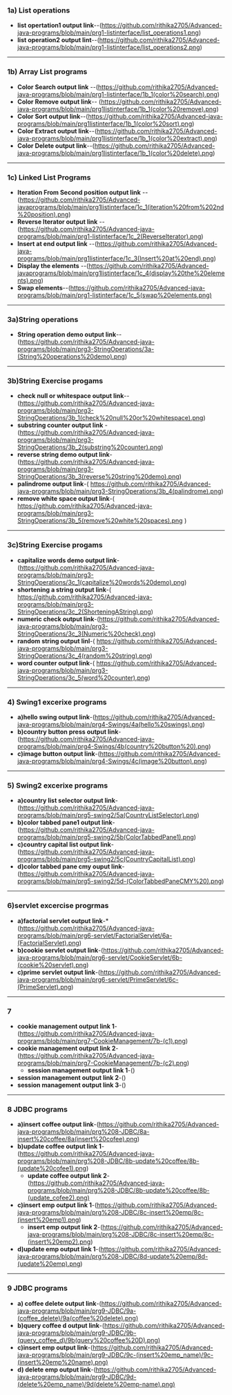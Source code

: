 ### 1a) List operations

- **list opertation1 output link**--(https://github.com/rithika2705/Advanced-java-programs/blob/main/prg1-listinterface/list_operations1.png)
- **list operation2 output lint**--(https://github.com/rithika2705/Advanced-java-programs/blob/main/prg1-listinterface/list_operations2.png)
---

### 1b) Array List programs
- **Color Search output link** --(https://github.com/rithika2705/Advanced-java-programs/blob/main/prg1-listinterface/1b_1(color%20search).png)
- **Color Remove output link**-- (https://github.com/rithika2705/Advanced-java-programs/blob/main/prg1listinterface/1b_1(color%20remove).png)
- **Color Sort output link**--(https://github.com/rithika2705/Advanced-java-programs/blob/main/prg1listinterface/1b_1(color%20sort).png)
- **Color Extract output link**--(https://github.com/rithika2705/Advanced-java-programs/blob/main/prg1listinterface/1b_1(color%20extract).png)
- **Color Delete output link**--(https://github.com/rithika2705/Advanced-java-programs/blob/main/prg1listinterface/1b_1(color%20delete).png)


---

### 1c) Linked List Programs

- **Iteration From Second position output link** --(https://github.com/rithika2705/Advanced-javaprograms/blob/main/prg1listinterface/1c_1(iteration%20from%202nd%20position).png)
- **Reverse Iterator output link** --(https://github.com/rithika2705/Advanced-java-programs/blob/main/prg1-listinterface/1c_2(ReverseIterator).png)
- **Insert at end output link** --(https://github.com/rithika2705/Advanced-java-programs/blob/main/prg1listinterface/1c_3(Insert%20at%20end).png)
- **Display the elements** --(https://github.com/rithika2705/Advanced-javaprograms/blob/main/prg1listinterface/1c_4(display%20the%20elements).png)
- **Swap elements**--(https://github.com/rithika2705/Advanced-java-programs/blob/main/prg1-listinterface/1c_5(swap%20elements.png)

---


### 3a)String operations
- **String operation demo output link**--(https://github.com/rithika2705/Advanced-java-programs/blob/main/prg3-StringOperations/3a-(String%20operations%20demo).png)

- --
 ### 3b)String Exercise progams
- **check null or whitespace output link**--(https://github.com/rithika2705/Advanced-java-programs/blob/main/prg3-StringOperations/3b_1(check%20null%20or%20whitespace).png)
- **substring counter output link** -(https://github.com/rithika2705/Advanced-java-programs/blob/main/prg3-StringOperations/3b_2(substring%20counter).png)
- **reverse string demo output link**-(https://github.com/rithika2705/Advanced-java-programs/blob/main/prg3-StringOperations/3b_3(reverse%20string%20demo).png)
- **palindrome output link**-( https://github.com/rithika2705/Advanced-java-programs/blob/main/prg3-StringOperations/3b_4(palindrome).png)
- **remove white space output link**-( https://github.com/rithika2705/Advanced-java-programs/blob/main/prg3-StringOperations/3b_5(remove%20white%20spaces).png )
---
  ### 3c)String Exercise progams
  - **capitalize words demo output link**-(https://github.com/rithika2705/Advanced-java-programs/blob/main/prg3-StringOperations/3c_1(capitalize%20words%20demo).png)
  - **shortening a string output link**-( https://github.com/rithika2705/Advanced-java-programs/blob/main/prg3-StringOperations/3c_2(ShorteningAString).png)
  - **numeric check output link**-(https://github.com/rithika2705/Advanced-java-programs/blob/main/prg3-StringOperations/3c_3(Numeric%20check).png)
  - **random string output linl**-( https://github.com/rithika2705/Advanced-java-programs/blob/main/prg3-StringOperations/3c_4(random%20string).png)
  - **word counter output link**-( https://github.com/rithika2705/Advanced-java-programs/blob/main/prg3-StringOperations/3c_5(word%20counter).png)
  

---
### 4) Swing1 excerixe programs
- **a)hello swing output link**-(https://github.com/rithika2705/Advanced-java-programs/blob/main/prg4-Swings/4a(hello%20swings).png)
- **b)country button press output link**-(https://github.com/rithika2705/Advanced-java-programs/blob/main/prg4-Swings/4b(country%20button%20).png)
- **c)image button output link**-(https://github.com/rithika2705/Advanced-java-programs/blob/main/prg4-Swings/4c(image%20button).png)

---
### 5) Swing2 excerixe programs
- **a)country list selector output link**-(https://github.com/rithika2705/Advanced-java-programs/blob/main/prg5-swing2/5a(CountryListSelector).png)
- **b)color tabbed pane1 output link**-(https://github.com/rithika2705/Advanced-java-programs/blob/main/prg5-swing2/5b(ColorTabbedPane1).png)
- **c)country capital list output link**-(https://github.com/rithika2705/Advanced-java-programs/blob/main/prg5-swing2/5c(CountryCapitalList).png)
- **d)color tabbed pane cmy ouput link**-(https://github.com/rithika2705/Advanced-java-programs/blob/main/prg5-swing2/5d-(ColorTabbedPaneCMY%20).png)

---

### 6)servlet excercise progrmas

- **a)factorial servlet output link**-*(https://github.com/rithika2705/Advanced-java-programs/blob/main/prg6-servlet/FactorialServlet/6a-(FactorialServlet).png)
- **b)cookie servlet output link**-(https://github.com/rithika2705/Advanced-java-programs/blob/main/prg6-servlet/CookieServlet/6b-(cookie%20servlet).png)
- **c)prime servlet output link**-(https://github.com/rithika2705/Advanced-java-programs/blob/main/prg6-servlet/PrimeServlet/6c-(PrimeServlet).png)
---

### 7
- **cookie management output link 1**-(https://github.com/rithika2705/Advanced-java-programs/blob/main/prg7-CookieManagement/7b-(c1).png)
- **cookie management output link 2**-(https://github.com/rithika2705/Advanced-java-programs/blob/main/prg7-CookieManagement/7b-(c2).png)
  - **session management output link 1**-()
- **session management output link 2**-()
- **session management output link 3**-()

---
### 8 JDBC programs
- **a)insert coffee output link**-(https://github.com/rithika2705/Advanced-java-programs/blob/main/prg%208-JDBC/8a-insert%20coffee/8a(insert%20cofee).png)
- **b)update coffee output link 1**-(https://github.com/rithika2705/Advanced-java-programs/blob/main/prg%208-JDBC/8b-update%20coffee/8b-(update%20cofee1).png)
  - **update coffee output link 2**-(https://github.com/rithika2705/Advanced-java-programs/blob/main/prg%208-JDBC/8b-update%20coffee/8b-(update_cofee2).png)
- **c)insert emp output link 1**-(https://github.com/rithika2705/Advanced-java-programs/blob/main/prg%208-JDBC/8c-insert%20emp/8c-(insert%20emp1).png)
  - **insert emp output link 2**-(https://github.com/rithika2705/Advanced-java-programs/blob/main/prg%208-JDBC/8c-insert%20emp/8c-(insert%20emp2).png)
- **d)update emp output link 1**-(https://github.com/rithika2705/Advanced-java-programs/blob/main/prg%208-JDBC/8d-update%20emp/8d-(update%20emp).png)



---
### 9 JDBC programs
- **a) coffee delete output link**-(https://github.com/rithika2705/Advanced-java-programs/blob/main/prg9-JDBC/9a-(coffee_delete)/9a(coffee%20delete).png)
- **b)query coffee d output link**-(https://github.com/rithika2705/Advanced-java-programs/blob/main/prg9-JDBC/9b-(query_coffee_d)/9b(query%20coffee%20D).png)
- **c)insert emp output link**-(https://github.com/rithika2705/Advanced-java-programs/blob/main/prg9-JDBC/9c-(insert%20emp_name)/9c-(insert%20emp%20name).png)
- **d) delete emp output link**-(https://github.com/rithika2705/Advanced-java-programs/blob/main/prg9-JDBC/9d-(delete%20emp_name)/9d(delete%20emp-name).png)







